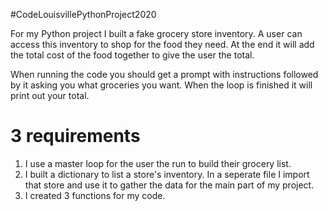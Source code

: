 #CodeLouisvillePythonProject2020

For my Python project I built a fake grocery store inventory. A user can access this inventory to shop for the food they need. At the end it will add  the total cost of the food together to give the user the total. 

When running the code you should get a prompt with instructions followed by it asking you what groceries you want. 
When the loop is finished it will print out your total. 

# 3 requirements
1. I use a master loop for the user the run to build their grocery list.
2. I built a dictionary to list a store's inventory. In a seperate file I import that store and use it to gather the data for the main part of my project.
3. I created 3 functions for my code. 

